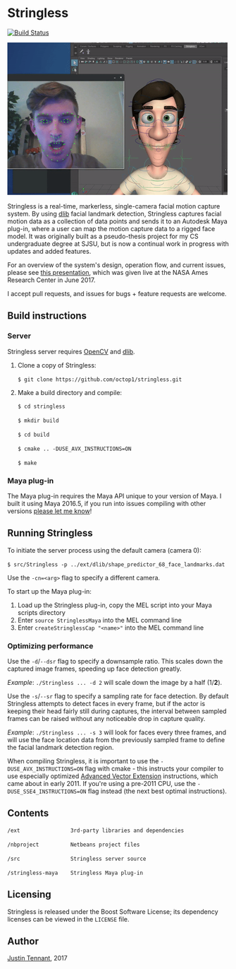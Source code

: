 # Stringless
[![Build Status](https://travis-ci.org/justint/stringless.svg?branch=master)](https://travis-ci.org/justint/stringless)

![Stringless demo](stringless.gif)

Stringless is a real-time, markerless, single-camera facial motion capture system. By using [dlib](http://dlib.net/) facial landmark detection, Stringless captures facial motion data as a collection of data points and sends it to an Autodesk Maya plug-in, where a user can map the motion capture data to a rigged face model. It was originally built as a pseudo-thesis project for my CS undergraduate degree at SJSU, but is now a continual work in progress with updates and added features.

For an overview of the system's design, operation flow, and current issues, please see [this presentation](http://justintennant.me/Stringless_NASA_Presentation.pdf), which was given live at the NASA Ames Research Center in June 2017.

I accept pull requests, and issues for bugs + feature requests are welcome.

## Build instructions

### Server

Stringless server requires [OpenCV](http://opencv.org/) and [dlib](http://dlib.net).

1. Clone a copy of Stringless:

    `$ git clone https://github.com/octop1/stringless.git`

2. Make a build directory and compile:

    ```
    $ cd stringless

    $ mkdir build

    $ cd build

    $ cmake .. -DUSE_AVX_INSTRUCTIONS=ON

    $ make
    ```

### Maya plug-in

The Maya plug-in requires the Maya API unique to your version of Maya. I built it using Maya 2016.5, if you run into issues compiling with other versions [please let me know](https://github.com/justint/stringless/issues)!

## Running Stringless

To initiate the server process using the default camera (camera 0):

`$ src/Stringless -p ../ext/dlib/shape_predictor_68_face_landmarks.dat`

Use the `-cn=<arg>` flag to specify a different camera.

To start up the Maya plug-in:

1. Load up the Stringless plug-in, copy the MEL script into your Maya scripts directory
2. Enter `source StringlessMaya` into the MEL command line
3. Enter `createStringlessCap "<name>"` into the MEL command line

### Optimizing performance

Use the `-d`/`--dsr` flag to specify a downsample ratio. This scales down the captured image frames, speeding up face detection greatly.

*Example*: `./Stringless ... -d 2` will scale down the image by a half (1/**2**).

Use the `-s`/`--sr` flag to specify a sampling rate for face detection. By default Stringless attempts to detect faces in every frame, but if the actor is keeping their head fairly still during captures, the interval between sampled frames can be raised without any noticeable drop in capture quality.

*Example*: `./Stringless ... -s 3` will look for faces every three frames, and will use the face location data from the previously sampled frame to define the facial landmark detection region.

When compiling Stringless, it is important to use the `-DUSE_AVX_INSTRUCTIONS=ON` flag with cmake - this instructs your compiler to use especially optimized [Advanced Vector Extension](https://en.wikipedia.org/wiki/Advanced_Vector_Extensions) instructions, which came about in early 2011. If you're using a pre-2011 CPU, use the `-DUSE_SSE4_INSTRUCTIONS=ON` flag instead (the next best optimal instructions).

## Contents

```
/ext                3rd-party libraries and dependencies

/nbproject          Netbeans project files

/src                Stringless server source

/stringless-maya    Stringless Maya plug-in
```

## Licensing

Stringless is released under the Boost Software License; its dependency licenses can be viewed in the `LICENSE` file.

## Author

[Justin Tennant](http://justintennant.me), 2017
